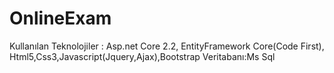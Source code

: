 # OnlineExam
Kullanılan Teknolojiler : Asp.net Core 2.2, EntityFramework Core(Code First), Html5,Css3,Javascript(Jquery,Ajax),Bootstrap
Veritabanı:Ms Sql

